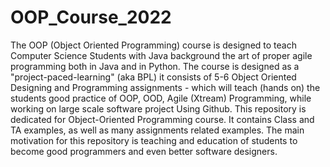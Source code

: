 # OOP_Course_2022

The OOP (Object Oriented Programming) course is designed to teach Computer Science Students with Java background the art of proper agile programming both in Java and in Python. The course is designed as a "project-paced-learning" (aka BPL) it consists of 5-6 Object Oriented Designing and Programming assignments - which will teach (hands on) the students good practice of OOP, OOD, Agile (Xtream) Programming, while working on large scale software project Using Github.
This repository is dedicated for Object-Oriented Programming course. It contains Class and TA examples, as well as many assignments related examples. The main motivation for this repository is teaching and education of students to become good programmers and even better software designers.
